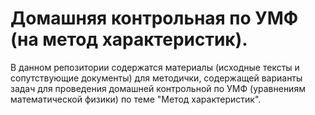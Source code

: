 # Домашняя контрольная по УМФ (на метод характеристик).
В данном репозитории содержатся материалы (исходные тексты и сопутствующие документы) для методички, содержащей варианты задач для 
проведения домашней контрольной по УМФ (уравнениям математической физики) по теме "Метод характеристик".
